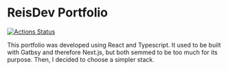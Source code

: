 # ReisDev Portfolio

[![Actions Status](https://github.com/reisdev/portfolio/workflows/Deploy/badge.svg)](https://github.com/reisdev/portfolio/actions)

This portfolio was developed using React and Typescript. It used to be built with Gatbsy and therefore Next.js, but both semmed to be too much for its purpose. Then, I decided to choose a simpler stack.
